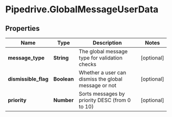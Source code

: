 # Pipedrive.GlobalMessageUserData

## Properties

Name | Type | Description | Notes
------------ | ------------- | ------------- | -------------
**message_type** | **String** | The global message type for validation checks | [optional] 
**dismissible_flag** | **Boolean** | Whether a user can dismiss the global message or not | [optional] 
**priority** | **Number** | Sorts messages by priority DESC (from 0 to 10) | [optional] 


